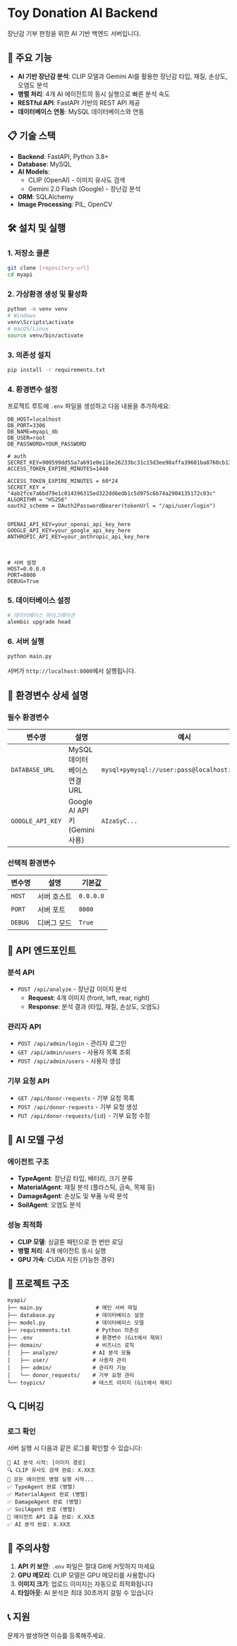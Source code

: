 # Toy Donation AI Backend

장난감 기부 판정을 위한 AI 기반 백엔드 서버입니다.

## 🚀 주요 기능

- **AI 기반 장난감 분석**: CLIP 모델과 Gemini AI를 활용한 장난감 타입, 재질, 손상도, 오염도 분석
- **병렬 처리**: 4개 AI 에이전트의 동시 실행으로 빠른 분석 속도
- **RESTful API**: FastAPI 기반의 REST API 제공
- **데이터베이스 연동**: MySQL 데이터베이스와 연동

## 📋 기술 스택

- **Backend**: FastAPI, Python 3.8+
- **Database**: MySQL
- **AI Models**: 
  - CLIP (OpenAI) - 이미지 유사도 검색
  - Gemini 2.0 Flash (Google) - 장난감 분석
- **ORM**: SQLAlchemy
- **Image Processing**: PIL, OpenCV

## 🛠️ 설치 및 실행

### 1. 저장소 클론
```bash
git clone [repository-url]
cd myapi
```

### 2. 가상환경 생성 및 활성화
```bash
python -m venv venv
# Windows
venv\Scripts\activate
# macOS/Linux
source venv/bin/activate
```

### 3. 의존성 설치
```bash
pip install -r requirements.txt
```

### 4. 환경변수 설정
프로젝트 루트에 `.env` 파일을 생성하고 다음 내용을 추가하세요:

```env
DB_HOST=localhost
DB_PORT=3306
DB_NAME=myapi_db
DB_USER=root
DB_PASSWORD=YOUR_PASSWORD

# auth
SECRET_KEY=900599dd55a7a691e0e116e26233bc31c15d3ee98affa39601ba8760cb1319e1
ACCESS_TOKEN_EXPIRE_MINUTES=1440

ACCESS_TOKEN_EXPIRE_MINUTES = 60*24
SECRET_KEY = "4ab2fce7a6bd79e1c014396315ed322dd6edb1c5d975c6b74a2904135172c03c"
ALGORITHM = "HS256"
oauth2_scheme = OAuth2PasswordBearer(tokenUrl = "/api/user/login")


OPENAI_API_KEY=your_openai_api_key_here
GOOGLE_API_KEY=your_google_api_key_here
ANTHROPIC_API_KEY=your_anthropic_api_key_here



# 서버 설정
HOST=0.0.0.0
PORT=8000
DEBUG=True
```

### 5. 데이터베이스 설정
```bash
# 데이터베이스 마이그레이션
alembic upgrade head
```

### 6. 서버 실행
```bash
python main.py
```

서버가 `http://localhost:8000`에서 실행됩니다.

## 🔧 환경변수 상세 설명

### 필수 환경변수

| 변수명 | 설명 | 예시 |
|--------|------|------|
| `DATABASE_URL` | MySQL 데이터베이스 연결 URL | `mysql+pymysql://user:pass@localhost:3306/toydb` |
| `GOOGLE_API_KEY` | Google AI API 키 (Gemini 사용) | `AIzaSyC...` |

### 선택적 환경변수

| 변수명 | 설명 | 기본값 |
|--------|------|--------|
| `HOST` | 서버 호스트 | `0.0.0.0` |
| `PORT` | 서버 포트 | `8000` |
| `DEBUG` | 디버그 모드 | `True` |

## 📡 API 엔드포인트

### 분석 API
- `POST /api/analyze` - 장난감 이미지 분석
  - **Request**: 4개 이미지 (front, left, rear, right)
  - **Response**: 분석 결과 (타입, 재질, 손상도, 오염도)

### 관리자 API
- `POST /api/admin/login` - 관리자 로그인
- `GET /api/admin/users` - 사용자 목록 조회
- `POST /api/admin/users` - 사용자 생성

### 기부 요청 API
- `GET /api/donor-requests` - 기부 요청 목록
- `POST /api/donor-requests` - 기부 요청 생성
- `PUT /api/donor-requests/{id}` - 기부 요청 수정

## 🤖 AI 모델 구성

### 에이전트 구조
- **TypeAgent**: 장난감 타입, 배터리, 크기 분류
- **MaterialAgent**: 재질 분석 (플라스틱, 금속, 목재 등)
- **DamageAgent**: 손상도 및 부품 누락 분석
- **SoilAgent**: 오염도 분석

### 성능 최적화
- **CLIP 모델**: 싱글톤 패턴으로 한 번만 로딩
- **병렬 처리**: 4개 에이전트 동시 실행
- **GPU 가속**: CUDA 지원 (가능한 경우)

## 📁 프로젝트 구조

```
myapi/
├── main.py                 # 메인 서버 파일
├── database.py             # 데이터베이스 설정
├── model.py                # 데이터베이스 모델
├── requirements.txt        # Python 의존성
├── .env                    # 환경변수 (Git에서 제외)
├── domain/                 # 비즈니스 로직
│   ├── analyze/           # AI 분석 모듈
│   ├── user/              # 사용자 관리
│   ├── admin/             # 관리자 기능
│   └── donor_requests/    # 기부 요청 관리
└── toypics/               # 테스트 이미지 (Git에서 제외)
```

## 🔍 디버깅

### 로그 확인
서버 실행 시 다음과 같은 로그를 확인할 수 있습니다:
```
🚀 AI 분석 시작: [이미지 경로]
🔍 CLIP 유사도 검색 완료: X.XX초
🚀 모든 에이전트 병렬 실행 시작...
✅ TypeAgent 완료 (병렬)
✅ MaterialAgent 완료 (병렬)
✅ DamageAgent 완료 (병렬)
✅ SoilAgent 완료 (병렬)
🤖 에이전트 API 호출 완료: X.XX초
✅ AI 분석 완료: X.XX초
```

## 🚨 주의사항

1. **API 키 보안**: `.env` 파일은 절대 Git에 커밋하지 마세요
2. **GPU 메모리**: CLIP 모델은 GPU 메모리를 사용합니다
3. **이미지 크기**: 업로드 이미지는 자동으로 최적화됩니다
4. **타임아웃**: AI 분석은 최대 30초까지 걸릴 수 있습니다

## 📞 지원

문제가 발생하면 이슈를 등록해주세요.
